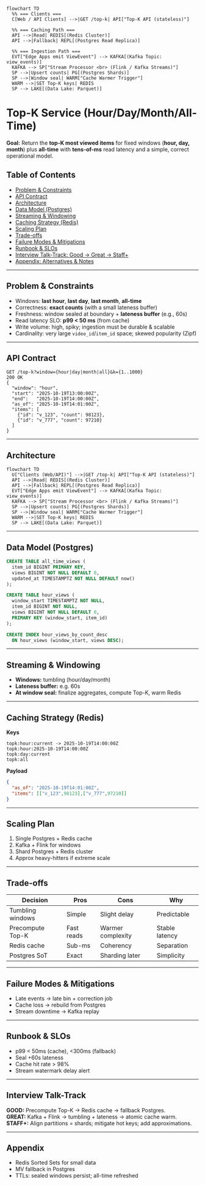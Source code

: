 
```mermaid

flowchart TD
  %% === Clients ===
  C[Web / API Clients] -->|GET /top-k| API["Top-K API (stateless)"]

  %% === Caching Path ===
  API -->|Read| REDIS[(Redis Cluster)]
  API -->|Fallback| REPL[(Postgres Read Replica)]

  %% === Ingestion Path ===
  EVT["Edge Apps emit ViewEvent"] --> KAFKA[(Kafka Topic: view_events)]
  KAFKA --> SP["Stream Processor <br> (Flink / Kafka Streams)"]
  SP -->|Upsert counts| PG[(Postgres Shards)]
  SP -->|Window seal| WARM["Cache Warmer Trigger"]
  WARM -->|SET Top-K keys| REDIS
  SP --> LAKE[(Data Lake: Parquet)]

```
# Top-K Service (Hour/Day/Month/All-Time)

**Goal:** Return the **top-K most viewed items** for fixed windows (**hour, day, month**) plus **all-time** with **tens-of-ms** read latency and a simple, correct operational model.

## Table of Contents
- [Problem & Constraints](#problem--constraints)
- [API Contract](#api-contract)
- [Architecture](#architecture)
- [Data Model (Postgres)](#data-model-postgres)
- [Streaming & Windowing](#streaming--windowing)
- [Caching Strategy (Redis)](#caching-strategy-redis)
- [Scaling Plan](#scaling-plan)
- [Trade-offs](#trade-offs)
- [Failure Modes & Mitigations](#failure-modes--mitigations)
- [Runbook & SLOs](#runbook--slos)
- [Interview Talk-Track: Good → Great → Staff+](#interview-talk-track-good--great--staff)
- [Appendix: Alternatives & Notes](#appendix-alternatives--notes)

---

## Problem & Constraints

- Windows: **last hour**, **last day**, **last month**, **all-time**  
- Correctness: **exact counts** (with a small lateness buffer)  
- Freshness: window sealed at boundary + **lateness buffer** (e.g., 60s)  
- Read latency SLO: **p99 < 50 ms** (from cache)  
- Write volume: high, spiky; ingestion must be durable & scalable  
- Cardinality: very large `video_id`/`item_id` space; skewed popularity (Zipf)

---

## API Contract

```
GET /top-k?window={hour|day|month|all}&k={1..1000}
200 OK
{
  "window": "hour",
  "start": "2025-10-19T13:00:00Z",
  "end":   "2025-10-19T14:00:00Z",
  "as_of": "2025-10-19T14:01:00Z",
  "items": [
    {"id": "v_123", "count": 98123},
    {"id": "v_777", "count": 97210}
  ]
}
```

---

## Architecture

```mermaid
flowchart TD
  U["Clients (Web/API)"] -->|GET /top-k| API["Top-K API (stateless)"]
  API -->|Read| REDIS[(Redis Cluster)]
  API -->|Fallback| REPL[(Postgres Read Replica)]
  EVT["Edge Apps emit ViewEvent"] --> KAFKA[(Kafka Topic: view_events)]
  KAFKA --> SP["Stream Processor <br> (Flink / Kafka Streams)"]
  SP -->|Upsert counts| PG[(Postgres Shards)]
  SP -->|Window seal| WARM["Cache Warmer Trigger"]
  WARM -->|SET Top-K keys| REDIS
  SP --> LAKE[(Data Lake: Parquet)]

```

---

## Data Model (Postgres)

```sql
CREATE TABLE all_time_views (
  item_id BIGINT PRIMARY KEY,
  views BIGINT NOT NULL DEFAULT 0,
  updated_at TIMESTAMPTZ NOT NULL DEFAULT now()
);

CREATE TABLE hour_views (
  window_start TIMESTAMPTZ NOT NULL,
  item_id BIGINT NOT NULL,
  views BIGINT NOT NULL DEFAULT 0,
  PRIMARY KEY (window_start, item_id)
);

CREATE INDEX hour_views_by_count_desc
  ON hour_views (window_start, views DESC);
```

---

## Streaming & Windowing

- **Windows:** tumbling (hour/day/month)
- **Lateness buffer:** e.g. 60s
- **At window seal:** finalize aggregates, compute Top-K, warm Redis

---

## Caching Strategy (Redis)

**Keys**
```
topk:hour:current -> 2025-10-19T14:00:00Z
topk:hour:2025-10-19T14:00:00Z
topk:day:current
topk:all
```

**Payload**
```json
{
  "as_of": "2025-10-19T14:01:00Z",
  "items": [["v_123",98123],["v_777",97210]]
}
```

---

## Scaling Plan

1. Single Postgres + Redis cache
2. Kafka + Flink for windows
3. Shard Postgres + Redis cluster
4. Approx heavy-hitters if extreme scale

---

## Trade-offs

| Decision | Pros | Cons | Why |
|-----------|------|------|-----|
| Tumbling windows | Simple | Slight delay | Predictable |
| Precompute Top-K | Fast reads | Warmer complexity | Stable latency |
| Redis cache | Sub-ms | Coherency | Separation |
| Postgres SoT | Exact | Sharding later | Simplicity |

---

## Failure Modes & Mitigations

- Late events → late bin + correction job  
- Cache loss → rebuild from Postgres  
- Stream downtime → Kafka replay

---

## Runbook & SLOs

- p99 < 50ms (cache), <300ms (fallback)
- Seal +60s lateness
- Cache hit rate > 98%
- Stream watermark delay alert

---

## Interview Talk-Track

**GOOD:** Precompute Top-K → Redis cache → fallback Postgres.  
**GREAT:** Kafka + Flink → tumbling + lateness → atomic cache warm.  
**STAFF+:** Align partitions = shards; mitigate hot keys; add approximations.

---

## Appendix

- Redis Sorted Sets for small data
- MV fallback in Postgres
- TTLs: sealed windows persist; all-time refreshed
